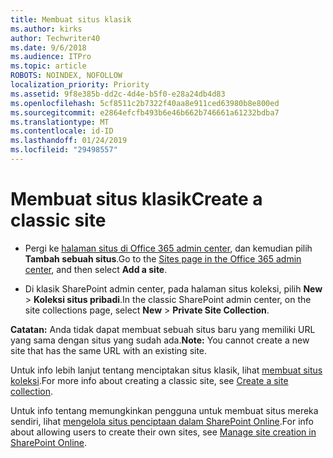 ```yaml
---
title: Membuat situs klasik
ms.author: kirks
author: Techwriter40
ms.date: 9/6/2018
ms.audience: ITPro
ms.topic: article
ROBOTS: NOINDEX, NOFOLLOW
localization_priority: Priority
ms.assetid: 9f8e385b-dd2c-4d4e-b5f0-e28a24db4d83
ms.openlocfilehash: 5cf8511c2b7322f40aa8e911ced63980b8e800ed
ms.sourcegitcommit: e2864efcfb493b6e46b662b746661a61232bdba7
ms.translationtype: MT
ms.contentlocale: id-ID
ms.lasthandoff: 01/24/2019
ms.locfileid: "29498557"
---
```

# <a name="create-a-classic-site"></a><span data-ttu-id="f3b4f-102">Membuat situs klasik</span><span class="sxs-lookup"><span data-stu-id="f3b4f-102">Create a classic site</span></span>

- <span data-ttu-id="f3b4f-103">Pergi ke [halaman situs di Office 365 admin center](https://portal.office.com/adminportal/home#/SitesList), dan kemudian pilih **Tambah sebuah situs**.</span><span class="sxs-lookup"><span data-stu-id="f3b4f-103">Go to the [Sites page in the Office 365 admin center](https://portal.office.com/adminportal/home#/SitesList), and then select **Add a site**.</span></span> 
    
- <span data-ttu-id="f3b4f-104">Di klasik SharePoint admin center, pada halaman situs koleksi, pilih **New** \> **Koleksi situs pribadi**.</span><span class="sxs-lookup"><span data-stu-id="f3b4f-104">In the classic SharePoint admin center, on the site collections page, select **New** \> **Private Site Collection**.</span></span> 
    
 <span data-ttu-id="f3b4f-105">**Catatan:** Anda tidak dapat membuat sebuah situs baru yang memiliki URL yang sama dengan situs yang sudah ada.</span><span class="sxs-lookup"><span data-stu-id="f3b4f-105">**Note:** You cannot create a new site that has the same URL with an existing site.</span></span> 
  
<span data-ttu-id="f3b4f-106">Untuk info lebih lanjut tentang menciptakan situs klasik, lihat [membuat situs koleksi](https://go.microsoft.com/fwlink/?linkid=866295).</span><span class="sxs-lookup"><span data-stu-id="f3b4f-106">For more info about creating a classic site, see [Create a site collection](https://go.microsoft.com/fwlink/?linkid=866295).</span></span>
  
<span data-ttu-id="f3b4f-107">Untuk info tentang memungkinkan pengguna untuk membuat situs mereka sendiri, lihat [mengelola situs penciptaan dalam SharePoint Online](https://go.microsoft.com/fwlink/?linkid=866296).</span><span class="sxs-lookup"><span data-stu-id="f3b4f-107">For info about allowing users to create their own sites, see [Manage site creation in SharePoint Online](https://go.microsoft.com/fwlink/?linkid=866296).</span></span>
  

